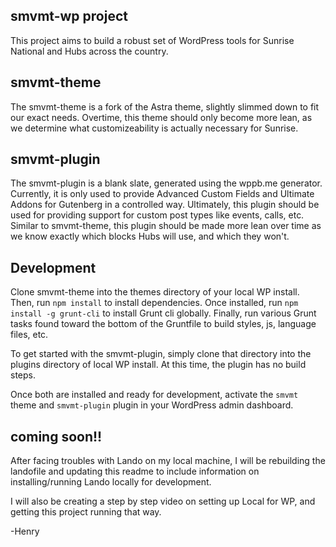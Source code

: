 ## smvmt-wp project

This project aims to build a robust set of WordPress tools for Sunrise National and Hubs across the country.

## smvmt-theme

The smvmt-theme is a fork of the Astra theme, slightly slimmed down to fit our exact needs. Overtime, this theme should only become more lean, as we determine what customizeability is actually necessary for Sunrise.

## smvmt-plugin

The smvmt-plugin is a blank slate, generated using the wppb.me generator. Currently, it is only used to provide Advanced Custom Fields and Ultimate Addons for Gutenberg in a controlled way. Ultimately, this plugin should be used for providing support for custom post types like events, calls, etc. Similar to smvmt-theme, this plugin should be made more lean over time as we know exactly which blocks Hubs will use, and which they won't.

## Development

Clone smvmt-theme into the themes directory of your local WP install. Then, run `npm install` to install dependencies. Once installed, run `npm install -g grunt-cli` to install Grunt cli globally. Finally, run various Grunt tasks found toward the bottom of the Gruntfile to build styles, js, language files, etc.

To get started with the smvmt-plugin, simply clone that directory into the plugins directory of local WP install. At this time, the plugin has no build steps.

Once both are installed and ready for development, activate the `smvmt` theme and `smvmt-plugin` plugin in your WordPress admin dashboard.

## coming soon!!

After facing troubles with Lando on my local machine, I will be rebuilding the landofile and updating this readme to include information on installing/running Lando locally for development.

I will also be creating a step by step video on setting up Local for WP, and getting this project running that way.

-Henry